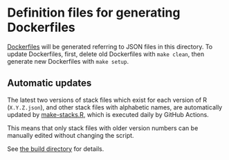 # Definition files for generating Dockerfiles

[Dockerfiles](../dockerfiles) will be generated referring to JSON files in this directory. To update Dockerfiles, first, delete old Dockerfiles with `make clean`, then generate new Dockerfiles with `make setup`.

## Automatic updates

The latest two versions of stack files which exist for each version of R (`X.Y.Z.json`), and other stack files with alphabetic names, are automatically updated by [make-stacks.R](../build/make-stacks.R), which is executed daily by GitHub Actions.

This means that only stack files with older version numbers can be manually edited without changing the script.

See [the build directory](../build) for details.
